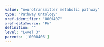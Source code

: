 ```yaml
---
value: "neurotransmitter metabolic pathway"
type: "Pathway Ontology"
xref-identifier: "0000407"
xref-dataSource: "PW"
definition: ""
level: "Level 3"
parents: ['0000406']
---
```

